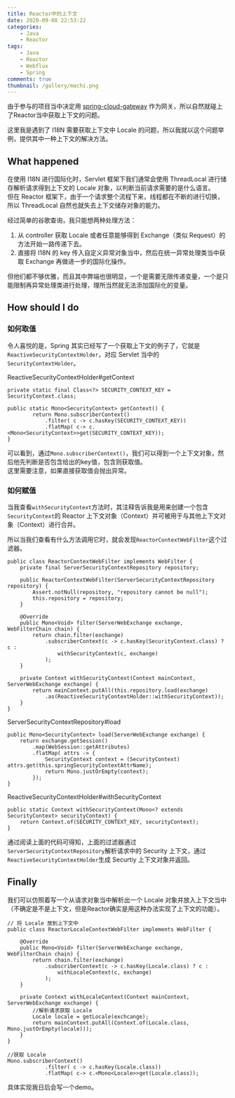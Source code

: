 ```yaml
---
title: Reactor中的上下文
date: 2020-09-08 22:53:22
categories: 
    - Java
    - Reactor
tags: 
    - Java
    - Reactor
    - Webflux
    - Spring
comments: true
thumbnail: /gallery/machi.png
---
```

由于参与的项目当中决定用 [spring-cloud-gateway](https://github.com/spring-cloud/spring-cloud-gateway) 作为网关，所以自然就碰上了Reactor当中获取上下文的问题。    

这里我是遇到了 I18N 需要获取上下文中 Locale 的问题，所以我就以这个问题举例，提供其中一种上下文的解决方法。  
<!--more-->

## What happened
在使用 I18N 进行国际化时，Servlet 框架下我们通常会使用 ThreadLocal 进行储存解析请求得到上下文的 Locale 对象，以判断当前请求需要的是什么语言。  
但在 Reactor 框架下，由于一个请求整个流程下来，线程都在不断的进行切换，所以 ThreadLocal 自然也就失去上下文储存对象的能力。

经过简单的谷歌查询，我只能想两种处理方法：  

1. 从 controller 获取 Locale 或者任意能够得到 Exchange（类似 Request）的方法开始一路传递下去。
2. 直接将 I18N 的 key 传入自定义异常对象当中，然后在统一异常处理类当中获取 Exchange 再做进一步的国际化操作。
    
但他们都不够优雅，而且其中弊端也很明显，一个是需要无限传递变量，一个是只能限制再异常处理类进行处理，理所当然就无法添加国际化的变量。

## How should I do
### 如何取值
令人喜悦的是，Spring 其实已经写了一个获取上下文的例子了，它就是`ReactiveSecurityContextHolder`，对应 Servlet 当中的`SecurityContextHolder`。

ReactiveSecurityContextHolder#getContext
```
private static final Class<?> SECURITY_CONTEXT_KEY = SecurityContext.class;

public static Mono<SecurityContext> getContext() {
        return Mono.subscriberContext()
            .filter( c -> c.hasKey(SECURITY_CONTEXT_KEY))       
            .flatMap( c-> c.<Mono<SecurityContext>>get(SECURITY_CONTEXT_KEY));
}
```
可以看到，通过`Mono.subscriberContext()`，我们可以得到一个上下文对象，然后他先判断是否包含给出的key值，包含则获取值。  
这里需要注意，如果直接获取值会抛出异常。   


### 如何赋值    
当我查看`withSecurityContext`方法时，其注释告诉我是用来创建一个包含`SecurityContext`的 Reactor 上下文对象（Context）并可被用于与其他上下文对象（Context）进行合并。  

所以当我们查看有什么方法调用它时，就会发现`ReactorContextWebFilter`这个过滤器。
```
public class ReactorContextWebFilter implements WebFilter {
    private final ServerSecurityContextRepository repository;

    public ReactorContextWebFilter(ServerSecurityContextRepository repository) {
        Assert.notNull(repository, "repository cannot be null");
        this.repository = repository;
    }

    @Override
    public Mono<Void> filter(ServerWebExchange exchange, WebFilterChain chain) {
        return chain.filter(exchange)
            .subscriberContext(c -> c.hasKey(SecurityContext.class) ? c :
                withSecurityContext(c, exchange)
            );
    }

    private Context withSecurityContext(Context mainContext, ServerWebExchange exchange) {
        return mainContext.putAll(this.repository.load(exchange)
            .as(ReactiveSecurityContextHolder::withSecurityContext));
    }
}
```
ServerSecurityContextRepository#load
```
public Mono<SecurityContext> load(ServerWebExchange exchange) {
    return exchange.getSession()
        .map(WebSession::getAttributes)
        .flatMap( attrs -> {
            SecurityContext context = (SecurityContext) attrs.get(this.springSecurityContextAttrName);
            return Mono.justOrEmpty(context);
        });
}
```
ReactiveSecurityContextHolder#withSecurityContext
```
public static Context withSecurityContext(Mono<? extends SecurityContext> securityContext) {
    return Context.of(SECURITY_CONTEXT_KEY, securityContext);
}
```
通过阅读上面的代码可得知，上面的过滤器通过`ServerSecurityContextRepository`解析请求中的 Security 上下文，通过`ReactiveSecurityContextHolder`生成 Securtiy 上下文对象并返回。

## Finally
我们可以仿照着写一个从请求对象当中解析出一个 Locale 对象并放入上下文当中（不确定是不是上下文，但是Reactor确实是用这种办法实现了上下文的功能）。  
```
// 将 Locale 放到上下文中
public class ReactorLocaleContextWebFilter implements WebFilter {
    
    @Override
    public Mono<Void> filter(ServerWebExchange exchange, WebFilterChain chain) {
        return chain.filter(exchange)
            .subscriberContext(c -> c.hasKey(Locale.class) ? c :
                withLocaleContext(c, exchange)
            );
    }

    private Context withLocaleContext(Context mainContext, ServerWebExchange exchange) {
        //解析请求获取 Locale 
        Locale locale = getLocale(exchcange);
        return mainContext.putAll(Context.of(Locale.class, Mono.justOrEmpty(locale)));
    }
}

//获取 Locale
Mono.subscriberContext()
            .filter( c -> c.hasKey(Locale.class))       
            .flatMap( c-> c.<Mono<Locale>>get(Locale.class));
```


具体实现我日后会写一个demo。
    
